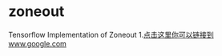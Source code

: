 # zoneout
Tensorflow Implementation of Zoneout 
1.[点击这里你可以链接到www.google.com](http://www.google.com)<br /> 

